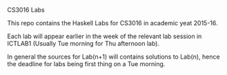 CS3016 Labs

This repo contains the Haskell Labs for CS3016 in academic yeat 2015-16.

Each lab will appear earlier in the week of the relevant lab session in ICTLAB1
(Usually Tue morning for Thu afternoon lab).

In general the sources for Lab(n+1) will contains solutions to Lab(n), 
hence the deadline for labs being first thing on a Tue morning.
